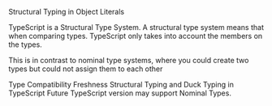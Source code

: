 Structural Typing in Object Literals

TypeScript is a Structural Type System. A structural type system means that when comparing types. TypeScript only takes into account the members on the types.

This is in contrast to nominal type systems, where you could create two types but could not assign them to each other

Type Compatibility
Freshness
Structural Typing and Duck Typing in TypeScript
Future TypeScript version may support Nominal Types.